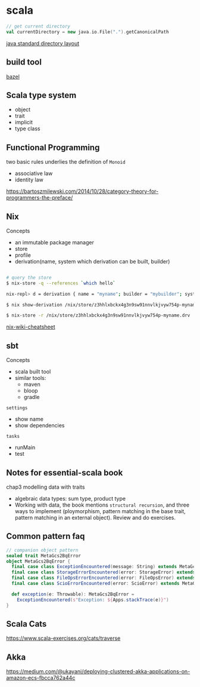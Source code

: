 # scala 

```scala
// get current directory
val currentDirectory = new java.io.File(".").getCanonicalPath
```

[java standard directory layout](http://maven.apache.org/guides/introduction/introduction-to-the-standard-directory-layout.html)

## build tool

[bazel](https://bazel.build/)

## Scala type system

- object
- trait
- implicit
- type class

## Functional Programming

two basic rules underlies the definition of `Monoid`

- associative law
- identity law

https://bartoszmilewski.com/2014/10/28/category-theory-for-programmers-the-preface/

## Nix

Concepts

- an immutable package manager
- store
- profile
- derivation(name, system which derivation can be built, builder)


```bash

# query the store
$ nix-store -q --references `which hello`

nix-repl> d = derivation { name = "myname"; builder = "mybuilder"; system = "mysystem"; }

$ nix show-derivation /nix/store/z3hhlxbckx4g3n9sw91nnvlkjvyw754p-myname.drv

$ nix-store -r /nix/store/z3hhlxbckx4g3n9sw91nnvlkjvyw754p-myname.drv

```

[nix-wiki-cheatsheet](https://nixos.wiki/wiki/Cheatsheet)

## sbt

Concepts

- scala built tool
- similar tools:
  - maven
  - bloop
  - gradle

`settings`

- show name
- show dependencies

`tasks`

- runMain
- test

## Notes for essential-scala book

chap3 modelling data with traits

- algebraic data types: sum type, product type
- Working with data, the book mentions `structural recursion`, and three ways to implement (ploymorphism, pattern matching in the base trait, pattern matching in an external object). Review and do exercises.

## Common pattern faq

```scala
// companion object pattern
sealed trait MetaGcs2BqError
object MetaGcs2BqError {
  final case class ExceptionEncountered(message: String) extends MetaGcs2BqError
  final case class StorageErrorEncountered(error: StorageError) extends MetaGcs2BqError
  final case class FileOpsErrorEncountered(error: FileOpsError) extends MetaGcs2BqError
  final case class ScioErrorEncountered(error: ScioError) extends MetaGcs2BqError

  def exception(e: Throwable): MetaGcs2BqError =
    ExceptionEncountered(s"Exception: ${Apps.stackTrace(e)}")
}
```

## Scala Cats

https://www.scala-exercises.org/cats/traverse


## Akka

https://medium.com/@ukayani/deploying-clustered-akka-applications-on-amazon-ecs-fbcca762a44c
